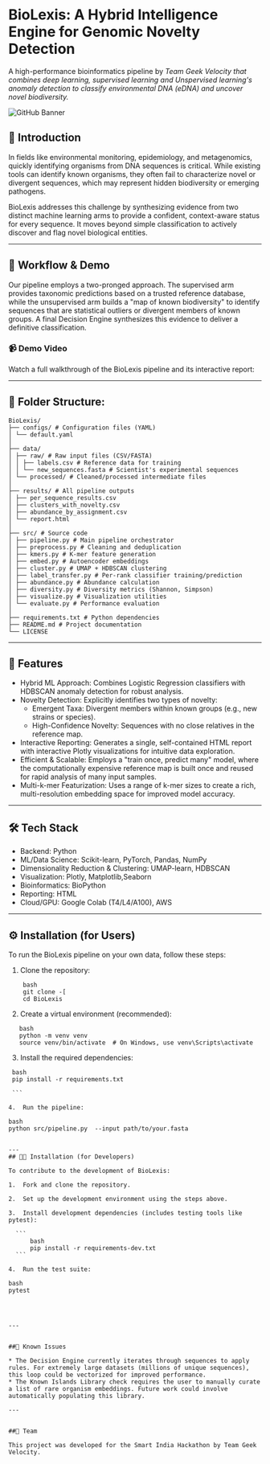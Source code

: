 # BioLexis: A Hybrid Intelligence Engine for Genomic Novelty Detection

A high-performance bioinformatics pipeline by *Team Geek Velocity that combines deep learning, supervised learning and Unspervised learning's anomaly detection to classify environmental DNA (eDNA) and uncover novel biodiversity.*

![GitHub Banner](https://user-images.githubusercontent.com/109479893/206894274-a62a962a-b8a7-4927-968a-63795d2c8846.png)


## 📖 Introduction

In fields like environmental monitoring, epidemiology, and metagenomics, quickly identifying organisms from DNA sequences is critical. While existing tools can identify known organisms, they often fail to characterize novel or divergent sequences, which may represent hidden biodiversity or emerging pathogens. 

BioLexis addresses this challenge by synthesizing evidence from two distinct machine learning arms to provide a confident, context-aware status for every sequence. It moves beyond simple classification to actively discover and flag novel biological entities.

---
## 🧬 Workflow & Demo

Our pipeline employs a two-pronged approach. The supervised arm provides taxonomic predictions based on a trusted reference database, while the unsupervised arm builds a "map of known biodiversity" to identify sequences that are statistical outliers or divergent members of known groups. A final Decision Engine synthesizes this evidence to deliver a definitive classification.

### 📹 Demo Video
Watch a full walkthrough of the BioLexis pipeline and its interactive report:

---

## 📂 Folder Structure:
```
BioLexis/
├── configs/ # Configuration files (YAML)
│ └── default.yaml
│
├── data/
│ ├── raw/ # Raw input files (CSV/FASTA)
│ │ ├── labels.csv # Reference data for training
│ │ └── new_sequences.fasta # Scientist's experimental sequences
│ └── processed/ # Cleaned/processed intermediate files
│
├── results/ # All pipeline outputs
│ ├── per_sequence_results.csv
│ ├── clusters_with_novelty.csv
│ ├── abundance_by_assignment.csv
│ └── report.html
│
├── src/ # Source code
│ ├── pipeline.py # Main pipeline orchestrator
│ ├── preprocess.py # Cleaning and deduplication
│ ├── kmers.py # K-mer feature generation
│ ├── embed.py # Autoencoder embeddings
│ ├── cluster.py # UMAP + HDBSCAN clustering
│ ├── label_transfer.py # Per-rank classifier training/prediction
│ ├── abundance.py # Abundance calculation
│ ├── diversity.py # Diversity metrics (Shannon, Simpson)
│ ├── visualize.py # Visualization utilities
│ └── evaluate.py # Performance evaluation
│
├── requirements.txt # Python dependencies
├── README.md # Project documentation
└── LICENSE

```
---
## 🚀 Features

* Hybrid ML Approach: Combines Logistic Regression classifiers with HDBSCAN anomaly detection for robust analysis.
* Novelty Detection: Explicitly identifies two types of novelty:
    * Emergent Taxa: Divergent members within known groups (e.g., new strains or species).
    * High-Confidence Novelty: Sequences with no close relatives in the reference map.
* Interactive Reporting: Generates a single, self-contained HTML report with interactive Plotly visualizations for intuitive data exploration.
* Efficient & Scalable: Employs a "train once, predict many" model, where the computationally expensive reference map is built once and reused for rapid analysis of many input samples.
* Multi-k-mer Featurization: Uses a range of k-mer sizes to create a rich, multi-resolution embedding space for improved model accuracy.

---

## 🛠 Tech Stack

* Backend:   Python
* ML/Data Science:   Scikit-learn, PyTorch, Pandas, NumPy
* Dimensionality Reduction & Clustering:   UMAP-learn, HDBSCAN
* Visualization:   Plotly, Matplotlib,Seaborn
* Bioinformatics:   BioPython
* Reporting:   HTML
* Cloud/GPU:   Google Colab (T4/L4/A100), AWS

---
## ⚙ Installation (for Users)

To run the BioLexis pipeline on your own data, follow these steps:

1.  Clone the repository:
```
    bash
    git clone -[
    cd BioLexis
  ```  

2.  Create a virtual environment (recommended):
 ```
    bash
    python -m venv venv
    source venv/bin/activate  # On Windows, use venv\Scripts\activate
  ```  

3.  Install the required dependencies:
   ```
    bash
    pip install -r requirements.txt

    ```

4.  Run the pipeline:
```
    bash
    python src/pipeline.py  --input path/to/your.fasta 
  ```  

---
## 👨‍💻 Installation (for Developers)

To contribute to the development of BioLexis:

1.  Fork and clone the repository.

2.  Set up the development environment using the steps above.

3.  Install development dependencies (includes testing tools like pytest):

    ```
        bash
        pip install -r requirements-dev.txt
    ```

4.  Run the test suite:
```
    bash
    pytest
 ```   



---


##🐞 Known Issues

* The Decision Engine currently iterates through sequences to apply rules. For extremely large datasets (millions of unique sequences), this loop could be vectorized for improved performance.
* The Known Islands Library check requires the user to manually curate a list of rare organism embeddings. Future work could involve automatically populating this library.

---


##👥 Team

This project was developed for the Smart India Hackathon by Team Geek Velocity.


